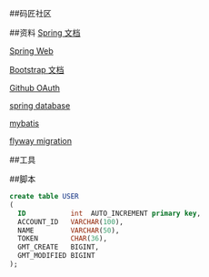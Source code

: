 ##码匠社区

##资料
[Spring 文档](https://spring.io/guides)

[Spring Web](https://spring.io/guides/gs/serving-web-content/)

[Bootstrap 文档](https://v3.bootcss.com/components/#navbar)

[Github OAuth](https://developer.github.com/apps/building-github-apps/creating-a-github-app/)

[spring database](https://docs.spring.io/spring-boot/docs/2.0.0.RC1/reference/htmlsingle/#boot-features-embedded-database-support)

[mybatis](http://mybatis.org/spring-boot-starter/mybatis-spring-boot-autoconfigure/index.html)

[flyway migration](https://flywaydb.org/getstarted/firststeps/maven)

##工具

##脚本
```sql
create table USER
(
  ID           int  AUTO_INCREMENT primary key,
  ACCOUNT_ID   VARCHAR(100),
  NAME         VARCHAR(50),
  TOKEN        CHAR(36),
  GMT_CREATE   BIGINT,
  GMT_MODIFIED BIGINT
);
```



